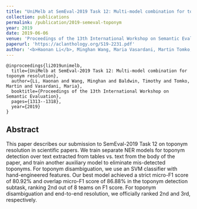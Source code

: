 ```yaml
---
title: "UniMelb at SemEval-2019 Task 12: Multi-model combination for toponym resolution"
collection: publications
permalink: /publication/2019-semeval-toponym
year: 2019
date: 2019-06-06
venue: 'Proceedings of the 13th International Workshop on Semantic Evaluation (SemEval)'
paperurl: 'https://aclanthology.org/S19-2231.pdf'
author: '<b>Haonan Li</b>, Minghan Wang, Maria Vasardani, Martin Tomko, Timothy Baldwin'
---
```


```
@inproceedings{li2019unimelb,
  title={UniMelb at SemEval-2019 Task 12: Multi-model combination for toponym resolution},
  author={Li, Haonan and Wang, Minghan and Baldwin, Timothy and Tomko, Martin and Vasardani, Maria},
  booktitle={Proceedings of the 13th International Workshop on Semantic Evaluation},
  pages={1313--1318},
  year={2019}
}
```

## Abstract
This paper describes our submission to
SemEval-2019 Task 12 on toponym resolution in scientific papers. We train separate NER models for toponym detection over text extracted from tables vs. text from the body of the paper, and train another auxiliary model to eliminate mis-detected toponyms. For toponym disambiguation, we use an SVM classifier with hand-engineered features. Our best model achieved a strict micro-F1 score of 80.92% and overlap micro-F1 score of 86.88% in the toponym detection subtask, ranking 2nd out of 8 teams on F1 score. For toponym disambiguation and end-to-end resolution, we officially ranked 2nd and 3rd, respectively.
